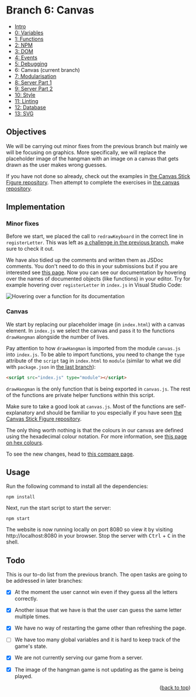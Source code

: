 <div id="top"></div>

<!-- BRANCH TITLE -->

# Branch 6: Canvas

- [Intro](https://github.dev/manighahrmani/hangman-in-branches)
- [0: Variables](https://github.com/portsoc/hangman-in-branches/tree/0)
- [1: Functions](https://github.com/portsoc/hangman-in-branches/tree/1)
- [2: NPM](https://github.com/portsoc/hangman-in-branches/tree/2)
- [3: DOM](https://github.com/portsoc/hangman-in-branches/tree/3)
- [4: Events](https://github.com/portsoc/hangman-in-branches/tree/4)
- [5: Debugging](https://github.com/portsoc/hangman-in-branches/tree/5)
- 6: Canvas (current branch)
- [7: Modularisation](https://github.com/portsoc/hangman-in-branches/tree/7)
- [8: Server Part 1](https://github.com/portsoc/hangman-in-branches/tree/8)
- [9: Server Part 2](https://github.com/portsoc/hangman-in-branches/tree/9)
- [10: Style](https://github.com/portsoc/hangman-in-branches/tree/10)
- [11: Linting](https://github.com/portsoc/hangman-in-branches/tree/11)
- [12: Database](https://github.com/portsoc/hangman-in-branches/tree/12)
- [13: SVG](https://github.com/portsoc/hangman-in-branches/tree/13)

## Objectives

We will be carrying out minor fixes from the previous branch but mainly we will be focusing on graphics.
More specifically, we will replace the placeholder image of the hangman with an image on a canvas that gets drawn as the user makes wrong guesses.

If you have not done so already, check out the examples in
[the Canvas Stick Figure repository](https://github.com/portsoc/Web-Canvas-Stick-Figures).
Then attempt to complete the exercises in [the canvas repository](https://github.com/portsoc/ws_canvas).

## Implementation

### Minor fixes

Before we start, we placed the call to `redrawKeyboard` in the correct line in `registerLetter`.
This was left as [a challenge in the previous branch](https://github.com/manighahrmani/hangman-in-branches/tree/5#further-exploration), make sure to check it out.

We have also tidied up the comments and written them as JSDoc comments.
You don't need to do this in your submissions but if you are interested see [this page](https://jsdoc.app/about-getting-started.html).
Now you can see our documentation by hovering over the names of documented objects (like functions) in your editor.
Try for example hovering over `registerLetter` in `index.js` in Visual Studio Code:

![Hovering over a function for its documentation](https://i.imgur.com/dYvVqWb.png)

### Canvas

We start by replacing our placeholder image (in `index.html`) with a canvas element.
In `index.js` we select the canvas and pass it to the functions `drawHangman` alongside the number of lives.

Pay attention to how `drawHangman` is imported from the module `canvas.js` into `index.js`.
To be able to import functions, you need to change the `type` attribute of the `script` tag in `index.html` to `module` (similar to what we did with `package.json` in [the last branch](https://github.com/manighahrmani/hangman-in-branches/tree/5)): 

```html
<script src="index.js" type="module"></script>
```

`drawHangman` is the only function that is being exported in `canvas.js`.
The rest of the functions are private helper functions within this script.

Make sure to take a good look at `canvas.js`.
Most of the functions are self-explanatory and should be familiar to you especially if you have seen [the Canvas Stick Figure repository](https://github.com/portsoc/Web-Canvas-Stick-Figures).

The only thing worth nothing is that the colours in our canvas are defined using the hexadecimal colour notation.
For more information, see [this page on hex colours](https://developer.mozilla.org/en-US/docs/Web/CSS/hex-color).

To see the new changes, head to [this compare page](https://github.com/portsoc/hangman-in-branches/compare/5...6?diff=split).

## Usage

Run the following command to install all the dependencies:

```
npm install
```

Next, run the start script to start the server:

```
npm start
```

The website is now running locally on port 8080 so view it by visiting http://localhost:8080 in your browser.
Stop the server with <kbd>Ctrl</kbd> + <kbd>C</kbd> in the shell.

## Todo

This is our to-do list from the previous branch.
The open tasks are going to be addressed in later branches:

- [x] At the moment the user cannot win even if they guess all the letters correctly.

- [x] Another issue that we have is that the user can guess the same letter multiple times.

- [x] We have no way of restarting the game other than refreshing the page.

- [ ] We have too many global variables and it is hard to keep track of the game's state.

- [x] We are not currently serving our game from a server.

- [x] The image of the hangman game is not updating as the game is being played.

<p align="right">(<a href="#top">back to top</a>)</p>
